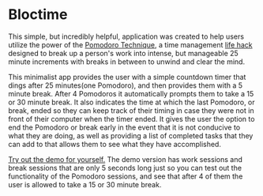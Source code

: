 # Bloctime

This simple, but incredibly helpful, application was created to help users utilize the power of the [Pomodoro Technique](https://francescocirillo.com/pages/pomodoro-technique), a time management [life hack](https://en.wikipedia.org/wiki/Life_hack) designed to break up a person's work into intense, but manageable 25 minute increments with breaks in between to unwind and clear the mind.

This minimalist app provides the user with a simple countdown timer that dings after 25 minutes(one Pomodoro), and then provides them with a 5 minute break.  After 4 Pomodoros it automatically prompts them to take a 15 or 30 minute break.  It also indicates the time at which the last Pomodoro, or break, ended so they can keep track of their timing in case they were not in front of their computer when the timer ended.  It gives the user the option to end the Pomodoro or break early in the event that it is not conducive to what they are doing, as well as providing a list of completed tasks that they can add to that allows them to see what they have accomplished.

[Try out the demo for yourself.](https://conkytom-pomodoro.herokuapp.com/)  The demo version has work sessions and break sessions that are only 5 seconds long just so you can test out the functionality of the Pomodoro sessions, and see that after 4 of them the user is allowed to take a 15 or 30 minute break.
